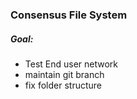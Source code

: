 ### Consensus File System

##### Goal:
- Test End user network 
- maintain git branch
- fix folder structure 